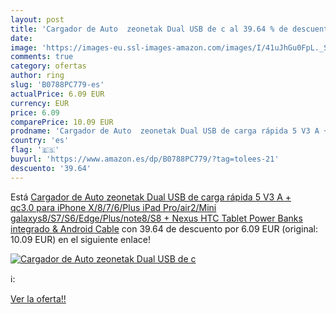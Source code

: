 ```yaml
---
layout: post
title: 'Cargador de Auto  zeonetak Dual USB de c al 39.64 % de descuento'
date: 
image: 'https://images-eu.ssl-images-amazon.com/images/I/41uJhGu0FpL._SL200_.jpg'
comments: true
category: ofertas
author: ring
slug: 'B0788PC779-es'
actualPrice: 6.09 EUR
currency: EUR
price: 6.09
comparePrice: 10.09 EUR
prodname: 'Cargador de Auto  zeonetak Dual USB de carga rápida 5 V3 A + qc3.0 para iPhone X/8/7/6/Plus  iPad Pro/air2/Mini  galaxys8/S7/S6/Edge/Plus/note8/S8 +  Nexus  HTC  Tablet  Power Banks integrado & Android Cable'
country: 'es'
flag: '🇪🇸'
buyurl: 'https://www.amazon.es/dp/B0788PC779/?tag=tolees-21'
descuento: '39.64'
---
```


Está [Cargador de Auto  zeonetak Dual USB de carga rápida 5 V3 A + qc3.0 para iPhone X/8/7/6/Plus  iPad Pro/air2/Mini  galaxys8/S7/S6/Edge/Plus/note8/S8 +  Nexus  HTC  Tablet  Power Banks integrado & Android Cable](https://www.amazon.es/dp/B0788PC779/?tag=tolees-21) con 39.64 de descuento por 6.09 EUR (original: 10.09 EUR) en el siguiente enlace!

[![Cargador de Auto  zeonetak Dual USB de c](https://images-eu.ssl-images-amazon.com/images/I/41uJhGu0FpL._SL200_.jpg)](https://www.amazon.es/dp/B0788PC779/?tag=tolees-21)

ℹ️:


[Ver la oferta!!](https://www.amazon.es/dp/B0788PC779/?tag=tolees-21)
